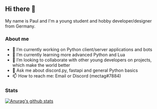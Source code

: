 ## Hi there 👋
My name is Paul and I'm a young student and hobby developer/designer from Germany.

### About me

- 🔭 I’m currently working on Python client/server applications and bots
- 🌱 I’m currently learning more advanced Python and Lua
- 👯 I’m looking to collaborate with other young developers on projects, which make the world better
- 💬 Ask me about discord.py, fastapi and general Python basics
- 📫 How to reach me: Email or Discord (mectag#7884)

### Stats

[![Anurag's github stats](https://github-readme-stats.vercel.app/api?username=berrysauce&show_icons=true&theme=dark)](https://github.com/anuraghazra/github-readme-stats)
